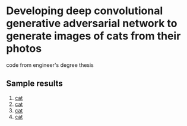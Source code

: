 # Developing deep convolutional generative adversarial network to generate images of cats from their photos

code from engineer's degree thesis

## Sample results

1) [cat](./samples/cat1.png "Sample image 1")
2) [cat](./samples/cat2.png "Sample image 2")
3) [cat](./samples/cat3.png "Sample image 3")
4) [cat](./samples/cat4.png "Sample image 4")
